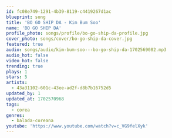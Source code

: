 ```yaml
---
id: fc08e749-1291-4b39-8119-c4419267d1ac
blueprint: song
title: 'BO GO SHIP DA - Kim Bum Soo'
name: 'BO GO SHIP DA'
profile_photo: songs/profile/bo-go-ship-da-profile.jpg
cover_photo: songs/cover/bo-go-ship-da-cover.jpg
featured: true
audio: songs/audio/kim-bum-soo---bo-go-ship-da-1702569082.mp3
audio_hot: false
video_hot: false
trending: true
plays: 1
stars: 5
artists:
  - 43a31102-601c-43ee-ad2f-d8b7b16752d5
updated_by: 1
updated_at: 1702570968
tags:
  - corea
genres:
  - balada-coreana
youtube: 'https://www.youtube.com/watch?v=c_VG9felXyk'
---
```

